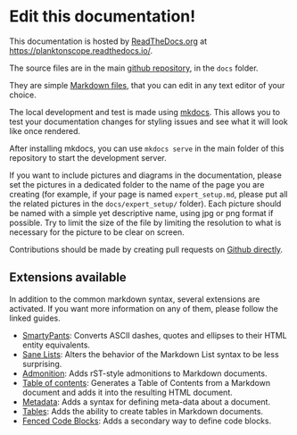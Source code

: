 # Edit this documentation!

This documentation is hosted by [ReadTheDocs.org](https://readthedocs.org/) at https://planktonscope.readthedocs.io/.

The source files are in the main [github repository](https://www.github.com/PlanktonPlanet/PlanktonScope), in the `docs` folder.

They are simple [Markdown files](https://www.markdownguide.org/), that you can edit in any text editor of your choice.

The local development and test is made using [mkdocs](https://www.mkdocs.org/). This allows you to test your documentation changes for styling issues and see what it will look like once rendered.

After installing mkdocs, you can use `mkdocs serve` in the main folder of this repository to start the development server.

If you want to include pictures and diagrams in the documentation, please set the pictures in a dedicated folder to the name of the page you are creating (for example, if your page is named `expert_setup.md`, please put all the related pictures in the `docs/expert_setup/` folder). Each picture should be named with a simple yet descriptive name, using jpg or png format if possible. Try to limit the size of the file by limiting the resolution to what is necessary for the picture to be clear on screen.

Contributions should be made by creating pull requests on [Github directly](https://github.com/PlanktonPlanet/PlanktonScope/pulls).


## Extensions available
In addition to the common markdown syntax, several extensions are activated. If you want more information on any of them, please follow the linked guides.

- [SmartyPants](https://python-markdown.github.io/extensions/smarty/): Converts ASCII dashes, quotes and ellipses to their HTML entity equivalents.
- [Sane Lists](https://python-markdown.github.io/extensions/sane_lists/): Alters the behavior of the Markdown List syntax to be less surprising.
- [Admonition](https://python-markdown.github.io/extensions/admonition/): Adds rST-style admonitions to Markdown documents.
- [Table of contents](https://python-markdown.github.io/extensions/toc/): Generates a Table of Contents from a Markdown document and adds it into the resulting HTML document.
- [Metadata](https://python-markdown.github.io/extensions/meta_data/): Adds a syntax for defining meta-data about a document.
- [Tables](https://python-markdown.github.io/extensions/tables/): Adds the ability to create tables in Markdown documents.
- [Fenced Code Blocks](https://python-markdown.github.io/extensions/fenced_code_blocks/): Adds a secondary way to define code blocks.
